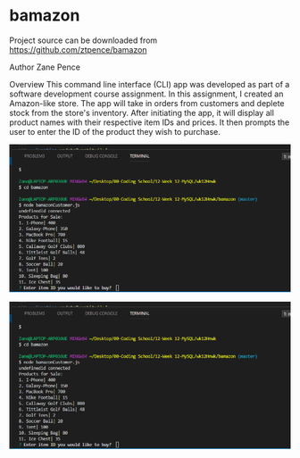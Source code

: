 # bamazon

Project source can be downloaded from <a href="https://github.com/ztpence/bamazon">https://github.com/ztpence/bamazon

Author
Zane Pence

Overview
This command line interface (CLI) app was developed as part of a software development course assignment. In this assignment, I created an Amazon-like store. The app will take in orders from customers and deplete stock from the store's inventory. 
After initiating the app, it will display all product names with their respective item IDs and prices. It then prompts the user to enter the ID of the product they wish to purchase.

<img src="./Images/itemsSnip.PNG">

![items](./Images/itemsSnip.PNG)  
